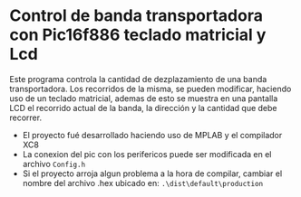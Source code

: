 # Control de banda transportadora con Pic16f886 teclado matricial y Lcd

Este programa controla la cantidad de dezplazamiento de una banda transportadora. Los recorridos de la misma, se pueden modificar, haciendo uso de un teclado matricial, ademas de esto se muestra en una pantalla LCD el recorrido actual de la banda, la dirección y la cantidad que debe recorrer.

- El proyecto fué desarrollado haciendo uso de MPLAB y el compilador XC8
- La conexion del pic con los perifericos puede ser modificada en el archivo ```Config.h```
- Si el proyecto arroja algun problema a la hora de compilar, cambiar el nombre del archivo .hex ubicado en: ```.\dist\default\production```

